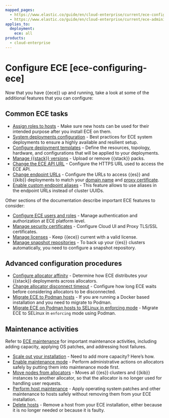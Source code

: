 ```yaml
---
mapped_pages:
  - https://www.elastic.co/guide/en/cloud-enterprise/current/ece-configuring-ece.html
  - https://www.elastic.co/guide/en/cloud-enterprise/current/ece-administering-ece.html
applies_to:
  deployment:
    ece: all
products:
  - cloud-enterprise
---
```


# Configure ECE [ece-configuring-ece]

Now that you have {{ece}} up and running, take a look at some of the additional features that you can configure:

## Common ECE tasks

* [Assign roles to hosts](../../../deploy-manage/deploy/cloud-enterprise/assign-roles-to-hosts.md) - Make sure new hosts can be used for their intended purpose after you install ECE on them.
* [System deployments configuration](system-deployments-configuration.md) - Best practices for ECE system deployments to ensure a highly available and resilient setup.
* [Configure deployment templates](configure-deployment-templates.md) – Define the resources, topology, hardware, and configurations that will be applied to your deployments.
* [Manage {{stack}} versions](./manage-elastic-stack-versions.md) - Upload or remove {{stack}} packs.
* [Change the ECE API URL](./change-ece-api-url.md) - Configure the HTTPS URL used to access the ECE API.
* [Change endpoint URLs](change-endpoint-urls.md) - Configure the URLs to access {{es}} and {{kib}} deployments to match your [domain name](./ece-wildcard-dns.md) and [proxy certificate](../../security/secure-your-elastic-cloud-enterprise-installation/manage-security-certificates.md).
* [Enable custom endpoint aliases](./enable-custom-endpoint-aliases.md) - This feature allows to use aliases in the endpoint URLs instead of cluster UUIDs.

Other sections of the documentation describe important ECE features to consider:

* [Configure ECE users and roles](../../users-roles/cloud-enterprise-orchestrator.md) - Manage authentication and authorization at ECE platform level.
* [Manage security certificates](../../security/secure-your-elastic-cloud-enterprise-installation/manage-security-certificates.md) - Configure Cloud UI and Proxy TLS/SSL certificates.
* [Manage licenses](../../license/manage-your-license-in-ece.md) - Keep {{ece}} current with a valid license.
* [Manage snapshot repositories](../../tools/snapshot-and-restore/cloud-enterprise.md) - To back up your {{es}} clusters automatically, you need to configure a snapshot repository.

## Advanced configuration procedures

* [Configure allocator affinity](configure-allocator-affinity.md) - Determine how ECE distributes your {{stack}} deployments across allocators.
* [Change allocator disconnect timeout](change-allocator-disconnect-timeout.md) - Configure how long ECE waits before considering allocators to be disconnected.
* [Migrate ECE to Podman hosts](./migrate-ece-to-podman-hosts.md) - If you are running a Docker based installation and you need to migrate to Podman.
* [Migrate ECE on Podman hosts to SELinux in enforcing mode](../../security/secure-your-elastic-cloud-enterprise-installation/migrate-ece-on-podman-hosts-to-selinux-enforce.md) - Migrate ECE to SELinux in `enforcing` mode using Podman.

## Maintenance activities

Refer to [ECE maintenance](../../maintenance/ece.md) for important maintenance activities, including adding capacity, applying OS patches, and addressing host failures.

* [Scale out your installation](../../../deploy-manage/maintenance/ece/scale-out-installation.md) - Need to add more capacity? Here’s how.
* [Enable maintenance mode](../../../deploy-manage/maintenance/ece/enable-maintenance-mode.md) - Perform administrative actions on allocators safely by putting them into maintenance mode first.
* [Move nodes from allocators](../../../deploy-manage/maintenance/ece/move-nodes-instances-from-allocators.md) - Moves all {{es}} clusters and {{kib}} instances to another allocator, so that the allocator is no longer used for handling user requests.
* [Perform host maintenance](../../../deploy-manage/maintenance/ece/perform-ece-hosts-maintenance.md) - Apply operating system patches and other maintenance to hosts safely without removing them from your ECE installation.
* [Delete hosts](../../../deploy-manage/maintenance/ece/delete-ece-hosts.md) - Remove a host from your ECE installation, either because it is no longer needed or because it is faulty.
